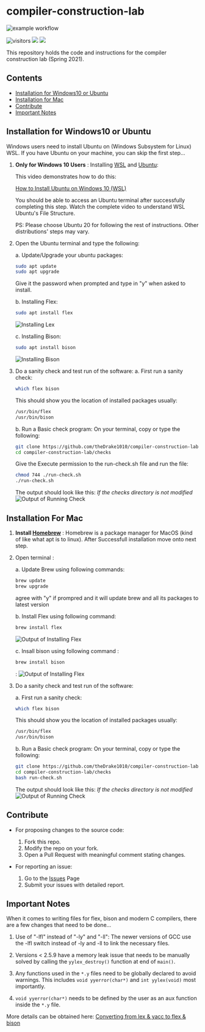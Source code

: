 # compiler-construction-lab

![example workflow](https://github.com/theDrake1010/compiler-construction-lab/actions/workflows/main.yml/badge.svg)

![visitors](https://visitor-badge.laobi.icu/badge?page_id=theDrake1010.compiler-construction-lab)
<a href="https://github.com/theDrake1010"><img src="https://img.shields.io/badge/Made%20by-theDrake1010-orange.svg"/></a>
<a href="https://github.com/vaibhavjswl"><img src="https://img.shields.io/badge/Made%20by-Vaibhav_Jaiswal-blue.svg"/></a>

This repository holds the code and instructions for the compiler construction lab (Spring 2021).


## Contents

- [Installation for Windows10 or Ubuntu](https://github.com/theDrake1010/compiler-construction-lab#installation-for-windows10-or-ubuntu)
- [Installation for Mac](https://github.com/theDrake1010/compiler-construction-lab#installation-for-mac)
- [Contribute](https://github.com/theDrake1010/compiler-construction-lab#contribute)
- [Important Notes](https://github.com/theDrake1010/compiler-construction-lab#important-notes)

## Installation for Windows10 or Ubuntu

Windows users need to install Ubuntu on (Windows Subsystem for Linux) WSL. 
If you have Ubuntu on your machine, you can skip the first step...


1. **Only for Windows 10 Users** : Installing [WSL](https://docs.microsoft.com/en-us/windows/wsl/about) and [Ubuntu](https://ubuntu.com/):
    
    This video demonstrates how to do this:
    
    [How to Install Ubuntu on Windows 10 (WSL)](https://www.youtube.com/watch?v=X-DHaQLrBi8) 

    You should be able to access an Ubuntu terminal after successfully completing this step.
    Watch the complete video to understand WSL Ubuntu's File Structure.

    PS: Please choose Ubuntu 20 for following the rest of instructions. Other distributions' steps may vary.

2. Open the Ubuntu terminal and type the following:

    a. Update/Upgrade your ubuntu packages:
    ```bash
    sudo apt update
    sudo apt upgrade
    ```
    Give it the password when prompted and type in "y" when asked to install.

    b. Installing Flex:
    ```bash
    sudo apt install flex
    ```
    ![Installing Lex](./images/installing_lex.jpg)

    c. Installing Bison:
    ```bash
    sudo apt install bison
    ```
    ![Installing Bison](./images/installing_bison.jpg)

3. Do a sanity check and test run of the software:
    a. First run a sanity check:
    ```bash
    which flex bison
    ```
    This should show you the location of installed packages usually:
    ```bash
    /usr/bin/flex
    /usr/bin/bison
    ```

    b. Run a Basic check program:
    On your terminal, copy or type the following:
    ```bash
    git clone https://github.com/theDrake1010/compiler-construction-lab.git
    cd compiler-construction-lab/checks
    ```
    
    Give the Execute permission to the run-check.sh file and run the file:
    ```bash
    chmod 744 ./run-check.sh
    ./run-check.sh
    ```
    
    The output should look like this: *If the checks directory is not modified*
    ![Output of Running Check](./images/check_output.jpg)



## Installation For Mac

1. **Install [Homebrew](https://brew.sh/)** : 
    Homebrew is a package manager for MacOS (kind of like what apt is to linux).
    After Successfull installation move onto next step.

2. Open terminal :

    a. Update Brew using following commands:
    ```bash
    brew update 
    brew upgrade
    ```
    agree with "y" if prompred and it will update brew and all its packages to latest version

    b. Install Flex using following command:
    ```bash
    brew install flex
    ```
    ![Output of Installing Flex](./images/installing_flex_mac.jpg)

    c. Insall bison using following command : 
    ```bash
    brew install bison
    ```
    :
    ![Output of Installing Flex](./images/installing_bison_mac.jpg) 

3. Do a sanity check and test run of the software:

    a. First run a sanity check:
    ```bash
    which flex bison
    ```
    This should show you the location of installed packages usually:
    ```bash
    /usr/bin/flex
    /usr/bin/bison
    ```

    b. Run a Basic check program:
    On your terminal, copy or type the following:
    ```bash
    git clone https://github.com/theDrake1010/compiler-construction-lab.git
    cd compiler-construction-lab/checks
    bash run-check.sh
    ```
    The output should look like this: *If the checks directory is not modified*
    ![Output of Running Check](./images/output_mac.jpg)


## Contribute

- For proposing changes to the source code:
    1. Fork this repo.
    2. Modify the repo on your fork.
    3. Open a Pull Request with meaningful comment stating changes.


- For reporting an issue:
    1. Go to the [Issues](https://github.com/theDrake1010/compiler-construction-lab/issues) Page
    2. Submit your issues with detailed report.


## Important Notes

When it comes to writing files for flex, bison and modern C compilers, there are a few changes that need to be done...

1. Use of "-lfl" instead of "-ly" and "-ll":
    The newer versions of GCC use the -lfl switch instead of -ly and -ll to link the necessary files.

2. Versions < 2.5.9 have a memory leak issue that needs to be manually solved by calling the `yylex_destroy()` function at end of `main()`.

3. Any functions used in the `*.y` files need to be globally declared to avoid warnings. This includes `void yyerror(char*)` and `int yylex(void)` most importantly.

4. `void yyerror(char*)` needs to be defined by the user as an aux function inside the `*.y` file. 

More details can be obtained here: [Converting from lex & yacc to flex & bison](https://www.di-mgt.com.au/converting_from_lex_and_yacc.html)

